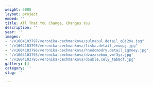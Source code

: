```yaml
---
weight: 6000
layout: project
embed: ''
title: All That You Change, Changes You
description: ''
year: ''
images:
- "/v1604103797/veronika-cechmankova/pulnapul.detail_q8j29a.jpg"
- "/v1604103795/veronika-cechmankova/liska.detail_zvuopj.jpg"
- "/v1604103796/veronika-cechmankova/hnedomodry.detail_igmmey.jpg"
- "/v1604103795/veronika-cechmankova/dvazasebou_vmf3yz.jpg"
- "/v1604103795/veronika-cechmankova/double.cely_tab8of.jpg"
gallery: []
category: ''
slug: ''

---
```

